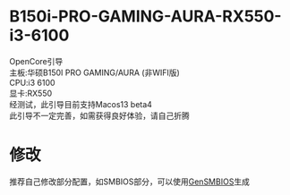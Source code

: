 # B150i-PRO-GAMING-AURA-RX550-i3-6100
OpenCore引导  
主板:华硕B150I PRO GAMING/AURA (非WIFI版)  
CPU:i3 6100  
显卡:RX550  
经测试，此引导目前支持Macos13 beta4  
此引导不一定完善，如需获得良好体验，请自己折腾  
# 修改
推荐自己修改部分配置，如SMBIOS部分，可以使用[GenSMBIOS](https://github.com/corpnewt/GenSMBIOS)生成
